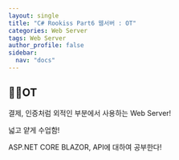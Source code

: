 ```yaml
---
layout: single
title: "C# Rookiss Part6 웹서버 : OT"
categories: Web Server
tags: Web Server
author_profile: false
sidebar:
  nav: "docs"
---
```



## 🙇‍♀️OT

결제, 인증처럼 외적인 부분에서 사용하는 Web Server!

넓고 얕게 수업함!

ASP.NET CORE BLAZOR, API에 대하여 공부한다!
